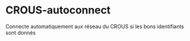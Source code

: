# CROUS-autoconnect
Connecte automatiquement aux réseau du CROUS si les bons identifiants sont donnés
